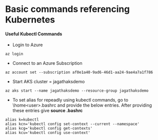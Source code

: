 # Basic commands referencing Kubernetes
#### Useful Kubectl Commands
- Login to Azure
```
az login
```
- Connect to an Azure Subscription
```
az account set --subscription af0e1a40-9ad6-46d1-aa24-9ae4a7a1f786
```
- Start AKS cluster = jagathaksdemo
```
az aks start --name jagathaksdemo --resource-group jagathaksdemo
```
- To set alias for repeadly using kubectl commands, go to \home\<user>\.bashrc and provide the below entries. After providing these entries give **source .bashrc**
```
alias k=kubectl
alias kcn='kubectl config set-context --current --namespace'
alias kcg='kubectl config get-contexts'
alias kcu='kubectl config use-context'
```
